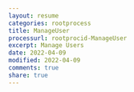 ```yaml
---
layout: resume
categories: rootprocess
title: ManageUser
processurl: rootprocid-ManageUser
excerpt: Manage Users
date: 2022-04-09
modified: 2022-04-09
comments: true
share: true
---
```


